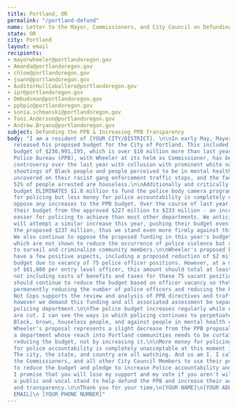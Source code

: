 ```yaml
---
title: Portland, OR
permalink: "/portland-defund"
name: Letter to the Mayor, Commissioners, and City Council on Defunding PPB
state: OR
city: Portland
layout: email
recipients:
- mayorwheeler@portlandoregon.gov
- Amanda@portlandoregon.gov
- chloe@portlandoregon.gov
- joann@portlandoregon.gov
- AuditorHullCaballero@portlandoregon.gov
- ipr@portlandoregon.gov
- Ombudsman@portlandoregon.gov
- ppbpio@portlandoregon.gov
- sonia.schmanski@portlandoregon.gov
- Toni.Anderson@portlandoregon.gov
- Andrew.Bryans@portlandoregon.gov
subject: Defunding the PPB & Increasing PPB Transparency
body: "I am a resident of [YOUR CITY/DISTRICT]. \n\nIn early May, Mayor Ted Wheeler
  released his proposed budget for the City of Portland. This included a policing
  budget of $236,991,195, which is over $10 million more than last year! The Portland
  Police Bureau (PPB), with Wheeler at its helm as Commissioner, has been mired in
  controversy over the last year with collusion with prominent white nationalist groups,
  shootings of Black people and people perceived to be in mental health crisis, data
  uncovered on their racist gang enforcement traffic stops, and the fact that a shameful
  52% of people arrested are houseless.\n\nAdditionally and critically, Wheeler's
  budget ELIMINATES $1.8 million to fund the police body camera program. More money
  for policing but less money for police accountability is completely unacceptable.\n\nI
  oppose any increases to the PPB budget. Over the course of last year, PPB increased
  their budget from the approved $227 million to $233 million - an increase that is
  easier for policing to achieve than most other departments. We anticipate that PPB
  will attempt a similar increase this year, pushing their budget even higher than
  the proposed $237 million, thus we stand even more firmly against this increase.
  We also continue to oppose the proposed funding in this year's budget for body cameras
  which are not shown to reduce the occurrence of police violence but rather are used
  to surveil and criminalize community members.\n\nWheeler's proposed budget does
  have a few positive aspects, including a proposed reduction of $2 million in the
  budget due to vacancy of 75 police officer positions. However, at a minimum salary
  of $61,000 per entry level officer, this amount should total at least $4,575,000,
  not including costs of benefits and taxes for these 75 vacant positions. Portland
  should continue to reduce the budget based on officer vacancy so that we move towards
  permanently reducing the number of police officers and reducing the budget. Care
  Not Cops supports the review and analysis of PPB directives and traffic stop data,
  however we demand this funding and all associated assessment be separated from the
  policing department.\n\nThe police budget increases regularly while other services
  are cut. I can see the ways in which policing continues to perpetuate violence against
  Black, brown, houseless people, and against people in mental health crisis. While
  Wheeler's proposal represents a slight decrease from the PPB proposal, the PPB is
  a department whose reach into Portland communities needs to be curtailed through
  reducing the budget, not by increasing it.\n\nMore money for policing but less money
  for police accountability is completely unacceptable at this moment in history.
  The city, the state, and country are all watching. And so am I. I call on the Mayor,
  the Commissioners, and all other City Council Members to use their powers to continue
  to reduce the budget and pledge to increase Police accountability and transparency.
  I promise that you will lose my support and my vote if you aren't willing to make
  a public and vocal stand to help defund the PPB and increase their accountability
  and transparency.\n\nThank you for your time,\n[YOUR NAME]\n[YOUR ADDRESS]\n[YOUR
  EMAIL]\n [YOUR PHONE NUMBER]"
---
```



